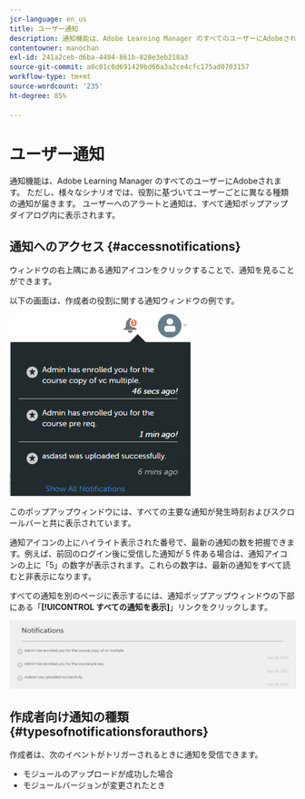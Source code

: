 ```yaml
---
jcr-language: en_us
title: ユーザー通知
description: 通知機能は、Adobe Learning Manager のすべてのユーザーにAdobeされます。 ただし、様々なシナリオでは、役割に基づいてユーザーごとに異なる種類の通知が届きます。 ユーザーへのアラートと通知は、すべて通知ポップアップダイアログ内に表示されます。
contentowner: manochan
exl-id: 241a2ceb-d6ba-4494-861b-828e3eb218a3
source-git-commit: a0c01c0d691429bd66a3a2ce4cfc175ad0703157
workflow-type: tm+mt
source-wordcount: '235'
ht-degree: 85%

---
```


# ユーザー通知

通知機能は、Adobe Learning Manager のすべてのユーザーにAdobeされます。 ただし、様々なシナリオでは、役割に基づいてユーザーごとに異なる種類の通知が届きます。 ユーザーへのアラートと通知は、すべて通知ポップアップダイアログ内に表示されます。

## 通知へのアクセス {#accessnotifications}

ウィンドウの右上隅にある通知アイコンをクリックすることで、通知を見ることができます。

以下の画面は、作成者の役割に関する通知ウィンドウの例です。

![](assets/author-notifications.png)

このポップアップウィンドウには、すべての主要な通知が発生時刻およびスクロールバーと共に表示されています。

通知アイコンの上にハイライト表示された番号で、最新の通知の数を把握できます。例えば、前回のログイン後に受信した通知が 5 件ある場合は、通知アイコンの上に「5」の数字が表示されます。これらの数字は、最新の通知をすべて読むと非表示になります。

すべての通知を別のページに表示するには、通知ポップアップウィンドウの下部にある「**[!UICONTROL すべての通知を表示]**」リンクをクリックします。

![](assets/author-notifications-page.png)

## 作成者向け通知の種類 {#typesofnotificationsforauthors}

作成者は、次のイベントがトリガーされるときに通知を受信できます。

* モジュールのアップロードが成功した場合
* モジュールバージョンが変更されたとき
